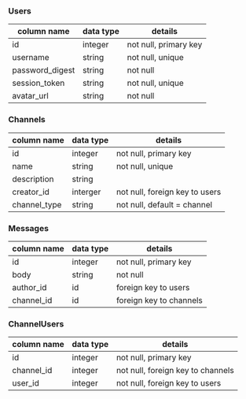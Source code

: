 ### Users
column name | data type | details
--- | --- | ---
id | integer| not null, primary key
username | string | not null, unique
password_digest | string| not null
session_token | string | not null, unique
avatar_url | string | not null

### Channels
column name| data type| details
--- | --- | ---
id | integer | not null, primary key
name | string | not null, unique
description | string |
creator_id | interger | not null, foreign key to users
channel_type | string | not null, default = channel

### Messages
column name | data type | details
--- | --- | ---
id | integer | not null, primary key
body | string | not null
author_id | id | foreign key to users
channel_id | id | foreign key to channels

### ChannelUsers
column name| data type| details
--- | --- | ---
id | integer | not null, primary key
channel_id | integer | not null, foreign key to channels
user_id | integer | not null, foreign key to users
